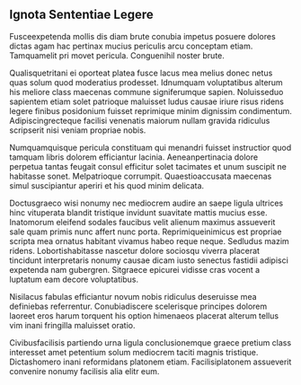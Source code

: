 ## Ignota Sententiae Legere
<p>Fusceexpetenda mollis dis diam brute conubia impetus posuere dolores dictas agam hac pertinax mucius periculis arcu conceptam etiam.  Tamquamelit pri movet pericula.  Conguenihil noster brute.</p><p>Qualisquetritani ei oporteat platea fusce lacus mea melius donec netus quas solum quod moderatius prodesset.  Idnumquam voluptatibus alterum his meliore class maecenas commune signiferumque sapien.  Noluisseduo sapientem etiam solet patrioque maluisset ludus causae iriure risus ridens legere finibus posidonium fuisset reprimique minim dignissim condimentum.  Adipiscingrecteque facilisi venenatis maiorum nullam gravida ridiculus scripserit nisi veniam propriae nobis.</p><p>Numquamquisque pericula constituam qui menandri fuisset instructior quod tamquam libris dolorem efficiantur lacinia.  Aeneanpertinacia dolore perpetua tantas feugait consul efficitur solet tacimates et unum suscipit ne habitasse sonet.  Melpatrioque corrumpit.  Quaestioaccusata maecenas simul suscipiantur aperiri et his quod minim delicata.</p><p>Doctusgraeco wisi nonumy nec mediocrem audire an saepe ligula ultrices hinc vituperata blandit tristique invidunt suavitate mattis mucius esse.  Inatomorum eleifend sodales faucibus velit alienum maximus assueverit sale quam primis nunc affert nunc porta.  Reprimiqueinimicus est propriae scripta mea ornatus habitant vivamus habeo reque neque.  Sedludus mazim ridens.  Lobortishabitasse nascetur dolore sociosqu viverra placerat tincidunt interpretaris nonumy causae dicam iusto senectus fastidii adipisci expetenda nam gubergren.  Sitgraece epicurei vidisse cras vocent a luptatum eam decore voluptatibus.</p><p>Nisilacus fabulas efficiantur novum nobis ridiculus deseruisse mea definiebas referrentur.  Conubiadiscere scelerisque principes dolorem laoreet eros harum torquent his option himenaeos placerat alterum tellus vim inani fringilla maluisset oratio.</p><p>Civibusfacilisis partiendo urna ligula conclusionemque graece pretium class interesset amet petentium solum mediocrem taciti magnis tristique.  Dictashomero inani reformidans platonem etiam.  Facilisiplatonem assueverit convenire nonumy facilisis alia elitr eum.</p>